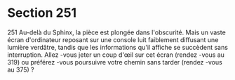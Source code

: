 # Section 251

251
Au-delà du Sphinx, la pièce est plongée dans l'obscurité. Mais un
vaste écran d'ordinateur reposant sur une console luit faiblement
diffusant une lumière verdâtre, tandis que les informations qu'il
affiche se succèdent sans interruption. Allez -vous jeter un coup
d'œil sur cet écran (rendez -vous au 319) ou préférez -vous
poursuivre votre chemin sans tarder (rendez -vous au 375) ?